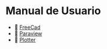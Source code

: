 # Manual de Usuario

- 📁 [FreeCad](freecad.md)
- 📁 [Paraview](paraview.md)
- 📁 [Plotter](plotter.md)
